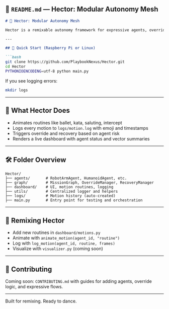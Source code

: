 ## 🧠 `README.md` — Hector: Modular Autonomy Mesh

```markdown
# 🧠 Hector: Modular Autonomy Mesh

Hector is a remixable autonomy framework for expressive agents, override choreography, and contributor empowerment. Designed for robotics, sensors, and legal transparency, Hector supports pick/place routines, martial arts flows, and real-time reflex logic.

---

## 🚀 Quick Start (Raspberry Pi or Linux)

```bash
git clone https://github.com/PlaybookNexus/Hector.git
cd Hector
PYTHONIOENCODING=utf-8 python main.py
```

If you see logging errors:

```bash
mkdir logs
```

---

## 🧩 What Hector Does

- Animates routines like ballet, kata, saluting, intercept
- Logs every motion to `logs/motion.log` with emoji and timestamps
- Triggers override and recovery based on agent risk
- Renders a live dashboard with agent status and vector summaries

---

## 🛠️ Folder Overview

```
Hector/
├── agents/       # RobotArmAgent, HumanoidAgent, etc.
├── graph/        # MissionGraph, OverrideManager, RecoveryManager
├── dashboard/    # UI, motion routines, logging
├── utils/        # Centralized logger and helpers
├── logs/         # Motion history (auto-created)
├── main.py       # Entry point for testing and orchestration
```

---

## 🧠 Remixing Hector

- Add new routines in `dashboard/motions.py`
- Animate with `animate_motion(agent_id, "routine")`
- Log with `log_motion(agent_id, routine, frames)`
- Visualize with `visualizer.py` (coming soon)

---

## 🤝 Contributing

Coming soon: `CONTRIBUTING.md` with guides for adding agents, override logic, and expressive flows.

---

Built for remixing. Ready to dance.
```
